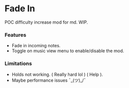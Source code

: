 ﻿# Fade In
POC difficulty increase mod for md.
WIP.

### Features
* Fade in incoming notes.
* Toggle on music view menu to enable/disable the mod.

### Limitations
* Holds not working. ( Really hard lol ) ( Help ).
* Maybe performance issues ¯\_(ツ)_/¯